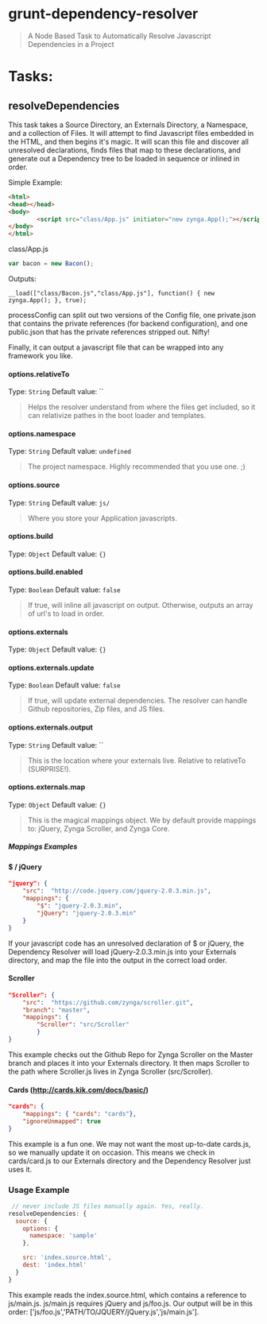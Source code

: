 # grunt-dependency-resolver

> A Node Based Task to Automatically Resolve Javascript Dependencies in a Project

# Tasks:

## resolveDependencies

This task takes a Source Directory, an Externals Directory, a Namespace, and a collection of Files.
It will attempt to find Javascript files embedded in the HTML, and then begins it's magic.
It will scan this file and discover all unresolved declarations, finds files that map to these declarations, and generate out a Dependency tree to be loaded in sequence or inlined in order.

Simple Example:
```html
<html>
<head></head>
<body>
		<script src="class/App.js" initiator="new zynga.App();"></script>
</body>
</html>
```

class/App.js
```js
var bacon = new Bacon();
```

Outputs:
```JS
__load(["class/Bacon.js","class/App.js"], function() { new zynga.App(); }, true);
```

processConfig can split out two versions of the Config file, one private.json that contains the private references (for backend configuration), and one public.json that has the private references stripped out. Nifty!

Finally, it can output a javascript file that can be wrapped into any framework you like.


#### options.relativeTo
Type: `String`
Default value: ``

> Helps the resolver understand from where the files get included, so it can relativize pathes in the boot loader and templates.

#### options.namespace
Type: `String`
Default value: `undefined`

> The project namespace. Highly recommended that you use one. ;)

#### options.source
Type: `String`
Default value: `js/`

> Where you store your Application javascripts.

#### options.build
Type: `Object`
Default value: `{}`

#### options.build.enabled
Type: `Boolean`
Default value: `false`

> If true, will inline all javascript on output. Otherwise, outputs an array of url's to load in order.

#### options.externals
Type: `Object`
Default value: `{}`

#### options.externals.update
Type: `Boolean`
Default value: `false`

> If true, will update external dependencies. The resolver can handle Github repositories, Zip files, and JS files.

#### options.externals.output
Type: `String`
Default value: ``

> This is the location where your externals live. Relative to relativeTo (SURPRISE!).

#### options.externals.map
Type: `Object`
Default value: `{}`

> This is the magical mappings object. We by default provide mappings to: jQuery, Zynga Scroller, and Zynga Core.

##### Mappings Examples

#### $ / jQuery
```json
"jquery": {
	"src":  "http://code.jquery.com/jquery-2.0.3.min.js",
	"mappings": {
		"$": "jquery-2.0.3.min",
		"jQuery": "jquery-2.0.3.min"
	}
}
```
If your javascript code has an unresolved declaration of $ or jQuery, the Dependency Resolver will load jQuery-2.0.3.min.js into your Externals directory, and map the file into the output in the correct load order.


#### Scroller
```json
"Scroller": {
	"src":  "https://github.com/zynga/scroller.git",
	"branch": "master",
	"mappings": {
		"Scroller": "src/Scroller"
		}
}
```
This example checks out the Github Repo for Zynga Scroller on the Master branch and places it into your Externals directory. It then maps Scroller to the path where Scroller.js lives in Zynga Scroller (src/Scroller).

#### Cards (http://cards.kik.com/docs/basic/)
```json
"cards": {
	"mappings": { "cards": "cards"},
	"ignoreUnmapped": true
}
```
This example is a fun one. We may not want the most up-to-date cards.js, so we manually update it on occasion. This means we check in cards/card.js to our Externals directory and the Dependency Resolver just uses it.

### Usage Example

```js
 // never include JS files manually again. Yes, really.
resolveDependencies: {
  source: {
    options: {
      namespace: 'sample'
    },

    src: 'index.source.html',
    dest: 'index.html'
  }
}
```

This example reads the index.source.html, which contains a reference to js/main.js. js/main.js requires jQuery and js/foo.js. Our output will be in this order: ['js/foo.js','PATH/TO/JQUERY/jQuery.js','js/main.js'].
